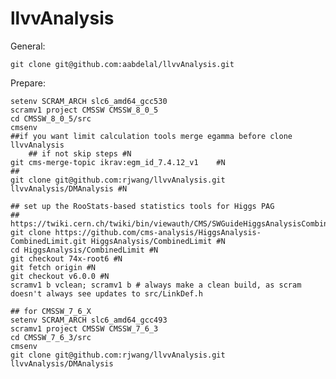 llvvAnalysis
==============

General:

	git clone git@github.com:aabdelal/llvvAnalysis.git


Prepare:

	setenv SCRAM_ARCH slc6_amd64_gcc530
	scramv1 project CMSSW CMSSW_8_0_5
	cd CMSSW_8_0_5/src
	cmsenv
	##if you want limit calculation tools merge egamma before clone llvvAnalysis
        ## if not skip steps #N
	git cms-merge-topic ikrav:egm_id_7.4.12_v1    #N
	##
	git clone git@github.com:rjwang/llvvAnalysis.git llvvAnalysis/DMAnalysis #N

	## set up the RooStats-based statistics tools for Higgs PAG
	## https://twiki.cern.ch/twiki/bin/viewauth/CMS/SWGuideHiggsAnalysisCombinedLimit
	git clone https://github.com/cms-analysis/HiggsAnalysis-CombinedLimit.git HiggsAnalysis/CombinedLimit #N
	cd HiggsAnalysis/CombinedLimit #N
	git checkout 74x-root6 #N
	git fetch origin #N
	git checkout v6.0.0 #N
	scramv1 b vclean; scramv1 b # always make a clean build, as scram doesn't always see updates to src/LinkDef.h

	## for CMSSW_7_6_X
	setenv SCRAM_ARCH slc6_amd64_gcc493
	scramv1 project CMSSW CMSSW_7_6_3
	cd CMSSW_7_6_3/src
	cmsenv
	git clone git@github.com:rjwang/llvvAnalysis.git llvvAnalysis/DMAnalysis
